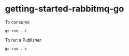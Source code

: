 # getting-started-rabbitmq-go

To consume
```bash
go run . r
```

To run a Publisher
```bash
go run . s
```
